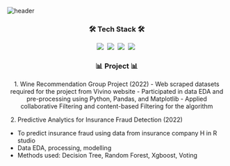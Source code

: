 ![header](https://capsule-render.vercel.app/api?type=slice&color=auto&heigh=300&section=header&text=KunyoonKim&fontSize=90)

<h3 align="center"> 🛠 Tech Stack 🛠 </h3>

<p align="center"> 
<img src="https://img.shields.io/badge/Python-3766AB?style=flat-square&logo=Python&logoColor=white"/></a>&nbsp <img src="https://img.shields.io/badge/R-FFC300?style=flat-square&logo=R&logoColor=white"/></a>&nbsp 
<img src="https://img.shields.io/badge/PostgreSQL-4169E1?style=flat-square&logo=PostgreSQL&logoColor=white"/></a>&nbsp 
<img src="https://img.shields.io/badge/Excel-217346?style=flat-square&logo=MicrosoftExcel&logoColor=white"/></a>&nbsp 

<h3 align="center"> 📊 Project 📊 </h3>

<p align="center">
1. Wine Recommendation Group Project (2022)
- Web scraped datasets required for the project from Vivino website
- Participated in data EDA and pre-processing using Python, Pandas, and Matplotlib
- Applied collaborative Filtering and content-based Filtering for the algorithm

2. Predictive Analytics for Insurance Fraud Detection (2022)
- To predict insurance fraud using data from insurance company H in R studio 
- Data EDA, processing, modelling
- Methods used: Decision Tree, Random Forest, Xgboost, Voting 

